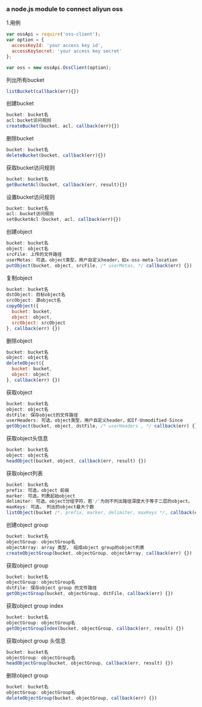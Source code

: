 ### a node.js module to connect aliyun oss

1.用例
```js
var ossApi = require('oss-client');
var option = {
  accessKeyId: 'your access key id',
  accessKeySecret: 'your access key secret'
};

var oss = new ossApi.OssClient(option);
```

列出所有bucket
```js
listBucket(callback(err){})
```

创建bucket
```js
bucket: bucket名
acl:bucket访问规则
createBucket(bucket, acl, callback(err){})
```

删除bucket
```js
bucket: bucket名
deleteBucket(bucket, callback(err){})
```

获取bucket访问规则
```js
bucket: bucket名
getBucketAcl(bucket, callback(err, result){})
```

设置bucket访问规则
```js
bucket: bucket名
acl: bucket访问规则
setBucketAcl（bucket, acl, callback(err){})
```

创建object
```js
bucket: bucket名
object: object名
srcFile: 上传的文件路径
userMetas: 可选，object类型，用户自定义header，如x-oss-meta-location
putObject(bucket, object, srcFile, /* userMetas, */ callback(err) {})
```

复制object
```js
bucket: bucket名
dstObject: 目标object名
srcObject: 源object名
copyObject({
  bucket: bucket,
  object: object,
  srcObject: srcObject
}, callback(err) {})
```

删除object
```js
bucket: bucket名
object: object名
deleteObject({
  bucket: bucket,
  object: object
}, callback(err) {})
```

获取object
```js
bucket: bucket名
object: object名
dstFile: 保存object的文件路径
userHeaders: 可选，object类型，用户自定义header，如If-Unmodified-Since
getObject(bucket, object, dstFile, /* userHeaders , */ callback(err) {})
```

获取object头信息
```js
bucket: bucket名
object: object名
headObject(bucket, object, callback(err, result) {})
```

获取object列表
```js
bucket: bucket名
prefix: 可选，object 前缀
marker: 可选，列表起始object
delimiter: 可选，object分组字符，若'/'为则不列出路径深度大于等于二层的object。
maxKeys: 可选， 列出的object最大个数
listObject(bucket /*, prefix, marker, delimiter, maxKeys */, callback(err, result) {})
```

创建object group
```js
bucket: bucket名
objectGroup: objectGroup名
objectArray: array 类型， 组成object group的object列表
createObjectGroup(bucket, objectGroup, objectArray, callback(err) {})
```

获取object group
```js
bucket: bucket名
objectGroup: objectGroup名
dstFile: 保存object group 的文件路径
getObjectGroup(bucket, objectGroup, dstFile, callback(err) {})
```

获取object group index
```js
bucket: bucket名
objectGroup: objectGroup名
getObjectGroupIndex(bucket, objectGroup, callback(err, result) {})
```

获取object group 头信息
```js
bucket: bucket名
objectGroup: objectGroup名
headObjectGroup(bucket, objectGroup, callback(err, result) {})
```

删除object group
```js
bucket: bucket名
objectGroup: objectGroup名
deleteObjectGroup(bucket, objectGroup, callback(err) {})
```
